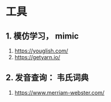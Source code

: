 # 工具

## 1. 模仿学习， mimic

1. https://youglish.com/
2. https://getyarn.io/


## 2. 发音查询： 韦氏词典

1. https://www.merriam-webster.com/

